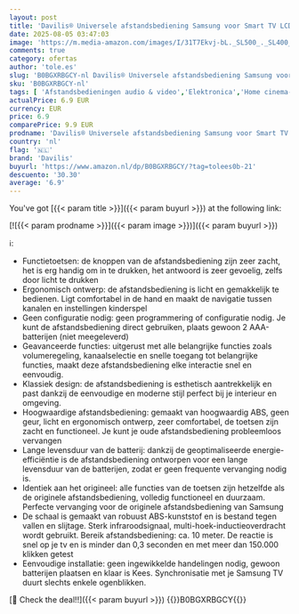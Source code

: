 ```yaml
---
layout: post
title: 'Davilis® Universele afstandsbediening Samsung voor Smart TV LCD QLED HDTV 3D 4K alleen compatibel met alle originele Samsung-tv s - geen programmering nodig'
date: 2025-08-05 03:47:03
image: 'https://m.media-amazon.com/images/I/31T7Ekvj-bL._SL500_._SL400_.jpg'
comments: true
category: ofertas
author: 'tole.es'
slug: 'B0BGXRBGCY-nl Davilis® Universele afstandsbediening Samsung voor Smart...'
sku: 'B0BGXRBGCY-nl'
tags: [ 'Afstandsbedieningen audio & video','Elektronica','Home cinema-, tv- & videoproducten','Home cinema-videoaccessoires','davilis','🇳🇱', ]
actualPrice: 6.9 EUR
currency: EUR
price: 6.9
comparePrice: 9.9 EUR
prodname: 'Davilis® Universele afstandsbediening Samsung voor Smart TV LCD QLED HDTV 3D 4K alleen compatibel met alle originele Samsung-tv s - geen programmering nodig'
country: 'nl'
flag: '🇳🇱'
brand: 'Davilis'
buyurl: 'https://www.amazon.nl/dp/B0BGXRBGCY/?tag=tolees0b-21'
descuento: '30.30'
average: '6.9'
---
```


You've got [{{< param title >}}]({{< param buyurl >}}) at the following link:

[![{{< param prodname >}}]({{< param image >}})]({{< param buyurl >}})

ℹ️:

- Functietoetsen: de knoppen van de afstandsbediening zijn zeer zacht, het is erg handig om in te drukken, het antwoord is zeer gevoelig, zelfs door licht te drukken
- Ergonomisch ontwerp: de afstandsbediening is licht en gemakkelijk te bedienen. Ligt comfortabel in de hand en maakt de navigatie tussen kanalen en instellingen kinderspel
- Geen configuratie nodig: geen programmering of configuratie nodig. Je kunt de afstandsbediening direct gebruiken, plaats gewoon 2 AAA-batterijen (niet meegeleverd)
- Geavanceerde functies: uitgerust met alle belangrijke functies zoals volumeregeling, kanaalselectie en snelle toegang tot belangrijke functies, maakt deze afstandsbediening elke interactie snel en eenvoudig.
- Klassiek design: de afstandsbediening is esthetisch aantrekkelijk en past dankzij de eenvoudige en moderne stijl perfect bij je interieur en omgeving.
- Hoogwaardige afstandsbediening: gemaakt van hoogwaardig ABS, geen geur, licht en ergonomisch ontwerp, zeer comfortabel, de toetsen zijn zacht en functioneel. Je kunt je oude afstandsbediening probleemloos vervangen
- Lange levensduur van de batterij: dankzij de geoptimaliseerde energie-efficiëntie is de afstandsbediening ontworpen voor een lange levensduur van de batterijen, zodat er geen frequente vervanging nodig is.
- Identiek aan het origineel: alle functies van de toetsen zijn hetzelfde als de originele afstandsbediening, volledig functioneel en duurzaam. Perfecte vervanging voor de originele afstandsbediening van Samsung
- De schaal is gemaakt van robuust ABS-kunststof en is bestand tegen vallen en slijtage. Sterk infraroodsignaal, multi-hoek-inductieoverdracht wordt gebruikt. Bereik afstandsbediening: ca. 10 meter. De reactie is snel op je tv en is minder dan 0,3 seconden en met meer dan 150.000 klikken getest
- Eenvoudige installatie: geen ingewikkelde handelingen nodig, gewoon batterijen plaatsen en klaar is Kees. Synchronisatie met je Samsung TV duurt slechts enkele ogenblikken.

[🛒 Check the deal!!]({{< param buyurl >}})
{{<world>}}B0BGXRBGCY{{</world>}}
